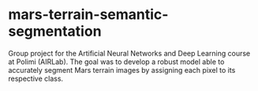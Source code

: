 # mars-terrain-semantic-segmentation

Group project for the Artificial Neural Networks and Deep Learning course at Polimi (AIRLab). The goal was to develop a robust model able to accurately segment Mars terrain images by assigning each pixel to its respective class.
